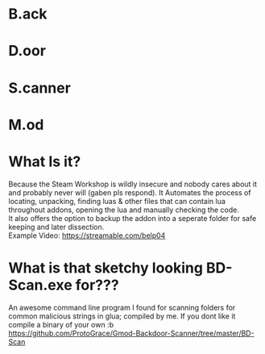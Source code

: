 # B.ack
# D.oor
# S.canner
# M.od

# What Is it?
Because the Steam Workshop is wildly insecure and nobody cares about it and probably never will (gaben pls respond).
It Automates the process of locating, unpacking, finding luas & other files that can contain lua throughout addons, opening the lua and manually checking the code.                                                                                                                                                
It also offers the option to backup the addon into a seperate folder for safe keeping and later dissection.                                                                                                                                       
Example Video: https://streamable.com/belp04

# What is that sketchy looking BD-Scan.exe for???
An awesome command line program I found for scanning folders for common malicious strings in glua; compiled by me. If you dont like it compile a binary of your own :b                                                                                          
https://github.com/ProtoGrace/Gmod-Backdoor-Scanner/tree/master/BD-Scan
